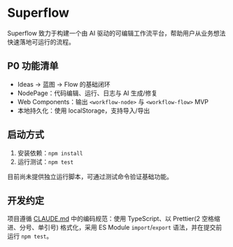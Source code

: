 # Superflow

Superflow 致力于构建一个由 AI 驱动的可编辑工作流平台，帮助用户从业务想法快速落地可运行的流程。

## P0 功能清单
- Ideas → 蓝图 → Flow 的基础闭环
- NodePage：代码编辑、运行、日志与 AI 生成/修复
- Web Components：输出 `<workflow-node>` 与 `<workflow-flow>` MVP
- 本地持久化：使用 localStorage，支持导入/导出

## 启动方式
1. 安装依赖：`npm install`
2. 运行测试：`npm test`
   
目前尚未提供独立运行脚本，可通过测试命令验证基础功能。

## 开发约定
项目遵循 [CLAUDE.md](./CLAUDE.md) 中的编码规范：使用 TypeScript、以 Prettier(2 空格缩进、分号、单引号) 格式化，采用 ES Module `import`/`export` 语法，并在提交前运行 `npm test`。
